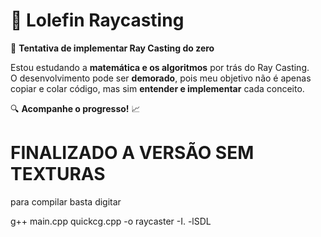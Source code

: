 # 🎯 Lolefin Raycasting  

🚀 **Tentativa de implementar Ray Casting do zero**  

Estou estudando a **matemática e os algoritmos** por trás do Ray Casting.  
O desenvolvimento pode ser **demorado**, pois meu objetivo não é apenas copiar e colar código, mas sim **entender e implementar** cada conceito.  

🔍 **Acompanhe o progresso!** 📈  

# FINALIZADO A VERSÃO SEM TEXTURAS 

para compilar basta digitar

g++ main.cpp quickcg.cpp -o raycaster -I. -lSDL